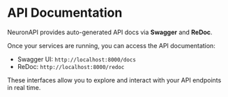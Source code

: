# API Documentation

NeuronAPI provides auto-generated API docs via **Swagger** and **ReDoc**.

Once your services are running, you can access the API documentation:
- Swagger UI: `http://localhost:8000/docs`
- ReDoc: `http://localhost:8000/redoc`

These interfaces allow you to explore and interact with your API endpoints in real time.

